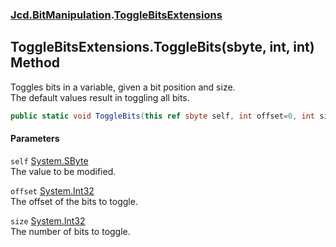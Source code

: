 ### [Jcd.BitManipulation](Jcd_BitManipulation.md 'Jcd.BitManipulation').[ToggleBitsExtensions](Jcd_BitManipulation_ToggleBitsExtensions.md 'Jcd.BitManipulation.ToggleBitsExtensions')
## ToggleBitsExtensions.ToggleBits(sbyte, int, int) Method
Toggles bits in a variable, given a bit position and size.  
The default values result in toggling all bits.   
```csharp
public static void ToggleBits(this ref sbyte self, int offset=0, int size=8);
```
#### Parameters
<a name='Jcd_BitManipulation_ToggleBitsExtensions_ToggleBits(sbyte_int_int)_self'></a>
`self` [System.SByte](https://docs.microsoft.com/en-us/dotnet/api/System.SByte 'System.SByte')  
The value to be modified.
  
<a name='Jcd_BitManipulation_ToggleBitsExtensions_ToggleBits(sbyte_int_int)_offset'></a>
`offset` [System.Int32](https://docs.microsoft.com/en-us/dotnet/api/System.Int32 'System.Int32')  
The offset of the bits to toggle.
  
<a name='Jcd_BitManipulation_ToggleBitsExtensions_ToggleBits(sbyte_int_int)_size'></a>
`size` [System.Int32](https://docs.microsoft.com/en-us/dotnet/api/System.Int32 'System.Int32')  
The number of bits to toggle.
  
